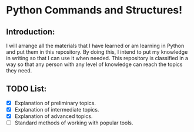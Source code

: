 # Python Commands and Structures!

## Introduction:

I will arrange all the materials that I have learned or am learning in Python and put them in this repository.
By doing this, I intend to put my knowledge in writing so that I can use it when needed.
This repository is classified in a way so that any person with any level of knowledge can reach the topics they need.

## TODO List:

- [x] Explanation of preliminary topics.
- [x] Explanation of intermediate topics.
- [x] Explanation of advanced topics.
- [ ] Standard methods of working with popular tools.
